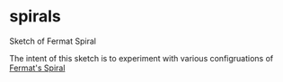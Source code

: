 # spirals
Sketch of Fermat Spiral

The intent of this sketch is to experiment with various configruations of [Fermat's Spiral](http://en.wikipedia.org/wiki/Fermat%27s_spiral)

